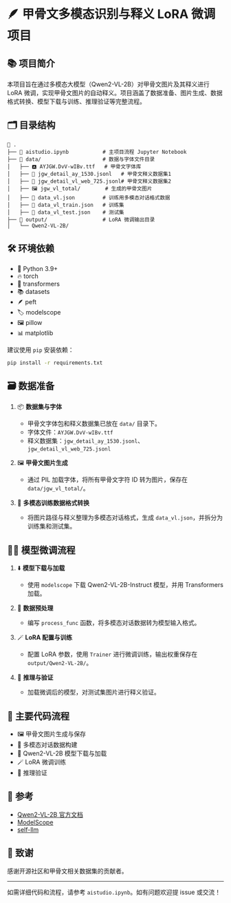 # 🪶 甲骨文多模态识别与释义 LoRA 微调项目

## 📚 项目简介

本项目旨在通过多模态大模型（Qwen2-VL-2B）对甲骨文图片及其释义进行 LoRA 微调，实现甲骨文图片的自动释义。项目涵盖了数据准备、图片生成、数据格式转换、模型下载与训练、推理验证等完整流程。

## 🗂️ 目录结构

```
📁 .
├── 📓 aistudio.ipynb           # 主项目流程 Jupyter Notebook
├── 📁 data/                    # 数据与字体文件目录
│   ├── 🅰️ AYJGW.DvV-wIBv.ttf   # 甲骨文字体库
│   ├── 📄 jgw_detail_ay_1530.jsonl   # 甲骨文释义数据集1
│   ├── 📄 jgw_detail_vl_web_725.jsonl# 甲骨文释义数据集2
│   ├── 🖼️ jgw_vl_total/        # 生成的甲骨文图片
│   ├── 📄 data_vl.json         # 训练用多模态对话格式数据
│   ├── 📄 data_vl_train.json   # 训练集
│   ├── 📄 data_vl_test.json    # 测试集
├── 📁 output/                  # LoRA 微调输出目录
│   └── Qwen2-VL-2B/
```

## 🛠️ 环境依赖

- 🐍 Python 3.9+
- 🔥 torch
- 🤗 transformers
- 📚 datasets
- 🪶 peft
- 🏷️ modelscope
- 🖼️ pillow
- 📊 matplotlib

建议使用 `pip` 安装依赖：

```bash
pip install -r requirements.txt
```

## 🗃️ 数据准备

1. 📦 **数据集与字体**  
   - 甲骨文字体包和释义数据集已放在 `data/` 目录下。
   - 字体文件：`AYJGW.DvV-wIBv.ttf`
   - 释义数据集：`jgw_detail_ay_1530.jsonl`、`jgw_detail_vl_web_725.jsonl`

2. 🖼️ **甲骨文图片生成**  
   - 通过 PIL 加载字体，将所有甲骨文字符 ID 转为图片，保存在 `data/jgw_vl_total/`。

3. 🔄 **多模态训练数据格式转换**  
   - 将图片路径与释义整理为多模态对话格式，生成 `data_vl.json`，并拆分为训练集和测试集。

## 🧑‍💻 模型微调流程

1. ⬇️ **模型下载与加载**  
   - 使用 `modelscope` 下载 Qwen2-VL-2B-Instruct 模型，并用 Transformers 加载。

2. 🧹 **数据预处理**  
   - 编写 `process_func` 函数，将多模态对话数据转为模型输入格式。

3. 🪄 **LoRA 配置与训练**  
   - 配置 LoRA 参数，使用 `Trainer` 进行微调训练，输出权重保存在 `output/Qwen2-VL-2B/`。

4. 🧪 **推理与验证**  
   - 加载微调后的模型，对测试集图片进行释义验证。

## 📝 主要代码流程

- 🖼️ 甲骨文图片生成与保存
- 🔄 多模态对话数据构建
- 🤖 Qwen2-VL-2B 模型下载与加载
- 🪄 LoRA 微调训练
- 🧪 推理验证

## 🔗 参考

- [Qwen2-VL-2B 官方文档](https://chat.qwenlm.ai/)
- [ModelScope](https://modelscope.cn/)
- [self-llm](https://github.com/datawhalechina/self-llm/blob/master/models/Qwen2-VL/04-Qwen2-VL-2B%20Lora%20%E5%BE%AE%E8%B0%83.md)

## 🙏 致谢

感谢开源社区和甲骨文相关数据集的贡献者。

---

如需详细代码和流程，请参考 `aistudio.ipynb`。如有问题欢迎提 issue 或交流！

